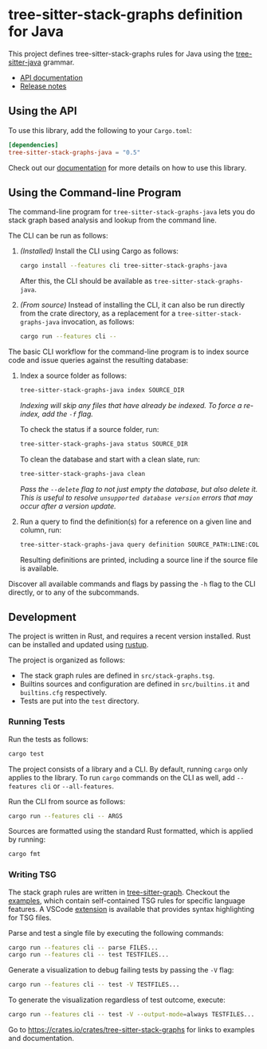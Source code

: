 # tree-sitter-stack-graphs definition for Java

This project defines tree-sitter-stack-graphs rules for Java using the [tree-sitter-java][] grammar.

[tree-sitter-java]: https://crates.io/crates/tree-sitter-java

- [API documentation](https://docs.rs/tree-sitter-stack-graphs-java/)
- [Release notes](https://github.com/github/stack-graphs/blob/main/languages/tree-sitter-stack-graphs-java/CHANGELOG.md)

## Using the API

To use this library, add the following to your `Cargo.toml`:

```toml
[dependencies]
tree-sitter-stack-graphs-java = "0.5"
```

Check out our [documentation](https://docs.rs/tree-sitter-stack-graphs-java/*/) for more details on how to use this library.

## Using the Command-line Program

The command-line program for `tree-sitter-stack-graphs-java` lets you do stack graph based analysis and lookup from the command line.

The CLI can be run as follows:

1. _(Installed)_ Install the CLI using Cargo as follows:

   ```sh
   cargo install --features cli tree-sitter-stack-graphs-java
   ```

   After this, the CLI should be available as `tree-sitter-stack-graphs-java`.

2. _(From source)_ Instead of installing the CLI, it can also be run directly from the crate directory, as a replacement for a `tree-sitter-stack-graphs-java` invocation, as follows:

   ```sh
   cargo run --features cli --
   ```

The basic CLI workflow for the command-line program is to index source code and issue queries against the resulting database:

1. Index a source folder as follows:

   ```sh
   tree-sitter-stack-graphs-java index SOURCE_DIR
   ```

   _Indexing will skip any files that have already be indexed. To force a re-index, add the `-f` flag._

   To check the status if a source folder, run:

   ```sh
   tree-sitter-stack-graphs-java status SOURCE_DIR
   ```

   To clean the database and start with a clean slate, run:

   ```sh
   tree-sitter-stack-graphs-java clean
   ```

   _Pass the `--delete` flag to not just empty the database, but also delete it. This is useful to resolve `unsupported database version` errors that may occur after a version update._

2. Run a query to find the definition(s) for a reference on a given line and column, run:

   ```sh
   tree-sitter-stack-graphs-java query definition SOURCE_PATH:LINE:COLUMN
   ```

   Resulting definitions are printed, including a source line if the source file is available.

Discover all available commands and flags by passing the `-h` flag to the CLI directly, or to any of the subcommands.

## Development

The project is written in Rust, and requires a recent version installed.  Rust can be installed and updated using [rustup][].

[rustup]: https://rustup.rs/

The project is organized as follows:

- The stack graph rules are defined in `src/stack-graphs.tsg`.
- Builtins sources and configuration are defined in `src/builtins.it` and `builtins.cfg` respectively.
- Tests are put into the `test` directory.

### Running Tests

Run the tests as follows:

```sh
cargo test
```

The project consists of a library and a CLI. By default, running `cargo` only applies to the library. To run `cargo` commands on the CLI as well, add `--features cli` or `--all-features`.

Run the CLI from source as follows:

```sh
cargo run --features cli -- ARGS
```

Sources are formatted using the standard Rust formatted, which is applied by running:

```sh
cargo fmt
```

### Writing TSG

The stack graph rules are written in [tree-sitter-graph][]. Checkout the [examples][],
which contain self-contained TSG rules for specific language features. A VSCode
[extension][] is available that provides syntax highlighting for TSG files.

[tree-sitter-graph]: https://github.com/tree-sitter/tree-sitter-graph
[examples]: https://github.com/github/stack-graphs/blob/main/tree-sitter-stack-graphs/examples/
[extension]: https://marketplace.visualstudio.com/items?itemName=tree-sitter.tree-sitter-graph

Parse and test a single file by executing the following commands:

```sh
cargo run --features cli -- parse FILES...
cargo run --features cli -- test TESTFILES...
```

Generate a visualization to debug failing tests by passing the `-V` flag:

```sh
cargo run --features cli -- test -V TESTFILES...
```

To generate the visualization regardless of test outcome, execute:

```sh
cargo run --features cli -- test -V --output-mode=always TESTFILES...
```

Go to <https://crates.io/crates/tree-sitter-stack-graphs> for links to examples and documentation.
